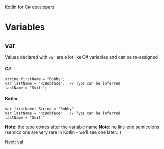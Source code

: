 Kotlin for C# developers
# Variables
## var
Values declared with `var` are a lot like C# variables and can be re-assigned

#### C#
```
string firstName = "Bobby";
var lastName = "McBobface";  // Type can be inferred
lastName = "Smith";
```

#### Kotlin
```
var firstName: String = "Bobby"
var lastName = "McBobface"   // Type can be inferred
lastName = "Smith"
```

**Note**: the type comes after the variable name
**Note**: no line-end semicolons (semicolons are very rare in Kotlin - we'll see one later...)

[Next: val](01-02-val.md)
